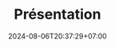 ---
title: "Présentation"
date: 2024-08-06T20:37:29+07:00
image: images/poulpes-fiction/banner.jpg
draft: false
categories:
  - poulpes-fiction
tags:
  - feature
type: posts  
---